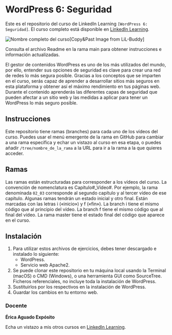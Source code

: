 # WordPress 6: Seguridad		

Este es el repositorio del curso de LinkedIn Learning `[WordPress 6: Seguridad]`. El curso completo está disponible en [LinkedIn Learning][lil-course-url].

![Nombre completo del curso][lil-thumbnail-url][Copy&Past Image from LiL-Buddy] 

Consulta el archivo Readme en la rama main para obtener instrucciones e información actualizadas.

El gestor de contenidos WordPress es uno de los más utilizados del mundo, por ello, entender sus opciones de seguridad es clave para crear una red de redes lo más segura posible. Gracias a los conceptos que se imparten en el curso, serás capaz de aprender a desarrollar sitios más seguros en esta plataforma y obtener así el máximo rendimiento en tus páginas web. Durante el contenido aprenderás las diferentes capas de seguridad que pueden afectar a un sitio web y las medidas a aplicar para tener un WordPress lo más seguro posible.

## Instrucciones

Este repositorio tiene ramas (branches) para cada uno de los vídeos del curso. Puedes usar el menú emergente de la rama en GitHub para cambiar a una rama específica y echar un vistazo al curso en esa etapa, o puedes añadir `/tree/nombre_de_la_rama` a la URL para ir a la rama a la que quieres acceder.

## Ramas

Las ramas están estructuradas para corresponder a los vídeos del curso. La convención de nomenclatura es Capítulo#_Vídeo#. Por ejemplo, la rama denominada `02_03` corresponde al segundo capítulo y al tercer vídeo de ese capítulo. Algunas ramas tendrán un estado inicial y otro final. Están marcadas con las letras i («inicio») y f («fin»). La branch i tiene el mismo código que al principio del vídeo. La branch f tiene el mismo código que al final del vídeo. La rama master tiene el estado final del código que aparece en el curso.

## Instalación

1. Para utilizar estos archivos de ejercicios, debes tener descargado e instalado lo siguiente:
   - WordPress.
   - Servicio web Apache2.
2. Se puede clonar este repositorio en tu máquina local usando la Terminal (macOS) o CMD (Windows), o una herramienta GUI como SourceTree. Ficheros referenciales, no incluye toda la instalación de WordPress.
3. Sustituirlos por los respectivos en la instalación de WordPress.
4. Guardar los cambios en tu entorno web.

### Docente

**Érica Aguado Expósito**

Echa un vistazo a mis otros cursos en [LinkedIn Learning](https://www.linkedin.com/learning/instructors/erica-aguado-exposito).

[0]: # (Replace these placeholder URLs with actual course URLs)
[lil-course-url]: https://www.linkedin.com/learning/wordpress-6-seguridad/
[lil-thumbnail-url]: https://media.licdn.com/dms/image/C4E0DAQHQZCsonbKDJQ/learning-public-crop_144_256/0/1664534082228?e=1678183200&v=beta&t=-1gjvpj82PGv5CF6n7nrBeo--SO5OeI-yDtSRQ9a6Uo

[1]: # (End of ES-Instruction ###############################################################################################)
